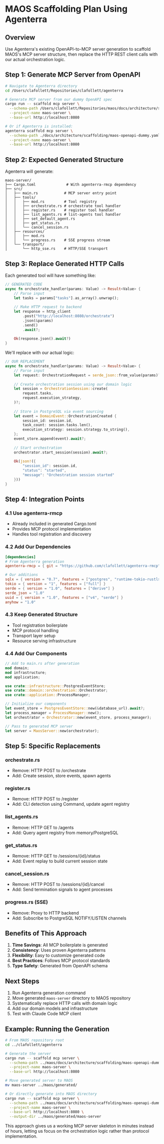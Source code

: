 # MAOS Scaffolding Plan Using Agenterra

## Overview
Use Agenterra's existing OpenAPI-to-MCP server generation to scaffold MAOS's MCP server structure, then replace the HTTP REST client calls with our actual orchestration logic.

## Step 1: Generate MCP Server from OpenAPI

```bash
# Navigate to Agenterra directory
cd /Users/clafollett/Repositories/clafollett/agenterra

# Generate MCP server from our dummy OpenAPI spec
cargo run -- scaffold mcp server \
  --schema-path /Users/clafollett/Repositories/maos/docs/architecture/scaffolding/maos-openapi-dummy.yaml \
  --project-name maos-server \
  --base-url http://localhost:8080

# Or if Agenterra is installed:
agenterra scaffold mcp server \
  --schema-path ./docs/architecture/scaffolding/maos-openapi-dummy.yaml \
  --project-name maos-server \
  --base-url http://localhost:8080
```

## Step 2: Expected Generated Structure

Agenterra will generate:
```
maos-server/
├── Cargo.toml              # With agenterra-rmcp dependency
├── src/
│   ├── main.rs            # MCP server entry point
│   ├── tools/
│   │   ├── mod.rs         # Tool registry
│   │   ├── orchestrate.rs # orchestrate tool handler
│   │   ├── register.rs    # register tool handler
│   │   ├── list_agents.rs # list-agents tool handler
│   │   ├── set_default_agent.rs
│   │   ├── get_status.rs
│   │   └── cancel_session.rs
│   ├── resources/
│   │   ├── mod.rs
│   │   └── progress.rs    # SSE progress stream
│   └── transport/
│       └── http_sse.rs    # HTTP/SSE transport
```

## Step 3: Replace Generated HTTP Calls

Each generated tool will have something like:
```rust
// GENERATED CODE
async fn orchestrate_handler(params: Value) -> Result<Value> {
    // Parse input
    let tasks = params["tasks"].as_array().unwrap();
    
    // Make HTTP request to backend
    let response = http_client
        .post("http://localhost:8080/orchestrate")
        .json(&params)
        .send()
        .await?;
    
    Ok(response.json().await?)
}
```

We'll replace with our actual logic:
```rust
// OUR REPLACEMENT
async fn orchestrate_handler(params: Value) -> Result<Value> {
    // Parse input  
    let request: OrchestrationRequest = serde_json::from_value(params)?;
    
    // Create orchestration session using our domain logic
    let session = OrchestrationSession::create(
        request.tasks,
        request.execution_strategy,
    )?;
    
    // Store in PostgreSQL via event sourcing
    let event = DomainEvent::OrchestrationCreated {
        session_id: session.id,
        task_count: session.tasks.len(),
        execution_strategy: session.strategy.to_string(),
    };
    event_store.append(event).await?;
    
    // Start orchestration
    orchestrator.start_session(session).await?;
    
    Ok(json!({
        "session_id": session.id,
        "status": "started",
        "message": "Orchestration session started"
    }))
}
```

## Step 4: Integration Points

### 4.1 Use agenterra-rmcp
- Already included in generated Cargo.toml
- Provides MCP protocol implementation
- Handles tool registration and discovery

### 4.2 Add Our Dependencies
```toml
[dependencies]
# From Agenterra generation
agenterra-rmcp = { git = "https://github.com/clafollett/agenterra-rmcp" }

# Our additions
sqlx = { version = "0.7", features = ["postgres", "runtime-tokio-rustls", "json"] }
tokio = { version = "1", features = ["full"] }
serde = { version = "1.0", features = ["derive"] }
serde_json = "1.0"
uuid = { version = "1.0", features = ["v4", "serde"] }
anyhow = "1.0"
```

### 4.3 Keep Generated Structure
- Tool registration boilerplate
- MCP protocol handling
- Transport layer setup
- Resource serving infrastructure

### 4.4 Add Our Components
```rust
// Add to main.rs after generation
mod domain;
mod infrastructure;
mod application;

use crate::infrastructure::PostgresEventStore;
use crate::domain::orchestration::Orchestrator;
use crate::application::ProcessManager;

// Initialize our components
let event_store = PostgresEventStore::new(&database_url).await?;
let process_manager = ProcessManager::new();
let orchestrator = Orchestrator::new(event_store, process_manager);

// Pass to generated MCP server
let server = MaosServer::new(orchestrator);
```

## Step 5: Specific Replacements

### orchestrate.rs
- Remove: HTTP POST to /orchestrate
- Add: Create session, store events, spawn agents

### register.rs  
- Remove: HTTP POST to /register
- Add: CLI detection using Command, update agent registry

### list_agents.rs
- Remove: HTTP GET to /agents
- Add: Query agent registry from memory/PostgreSQL

### get_status.rs
- Remove: HTTP GET to /sessions/{id}/status
- Add: Event replay to build current session state

### cancel_session.rs
- Remove: HTTP POST to /sessions/{id}/cancel  
- Add: Send termination signals to agent processes

### progress.rs (SSE)
- Remove: Proxy to HTTP backend
- Add: Subscribe to PostgreSQL NOTIFY/LISTEN channels

## Benefits of This Approach

1. **Time Savings**: All MCP boilerplate is generated
2. **Consistency**: Uses proven Agenterra patterns
3. **Flexibility**: Easy to customize generated code
4. **Best Practices**: Follows MCP protocol standards
5. **Type Safety**: Generated from OpenAPI schema

## Next Steps

1. Run Agenterra generation command
2. Move generated `maos-server` directory to MAOS repository
3. Systematically replace HTTP calls with domain logic
4. Add our domain models and infrastructure
5. Test with Claude Code MCP client

## Example: Running the Generation

```bash
# From MAOS repository root
cd ../clafollett/agenterra

# Generate the server
cargo run -- scaffold mcp server \
  --schema-path ../maos/docs/architecture/scaffolding/maos-openapi-dummy.yaml \
  --project-name maos-server \
  --base-url http://localhost:8080

# Move generated server to MAOS
mv maos-server ../maos/generated/

# Or directly generate into MAOS directory
cargo run -- scaffold mcp server \
  --schema-path ../maos/docs/architecture/scaffolding/maos-openapi-dummy.yaml \
  --project-name maos-server \
  --base-url http://localhost:8080 \
  --output-dir ../maos/generated/maos-server
```

This approach gives us a working MCP server skeleton in minutes instead of hours, letting us focus on the orchestration logic rather than protocol implementation.